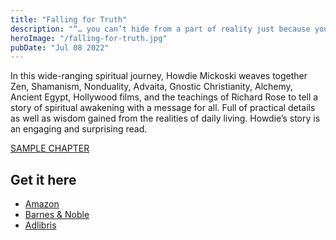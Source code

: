 ```yaml
---
title: "Falling for Truth"
description: "“… you can’t hide from a part of reality just because you may not like it.”"
heroImage: "/falling-for-truth.jpg"
pubDate: "Jul 08 2022"
---
```


In this wide-ranging spiritual journey, Howdie Mickoski weaves together Zen, Shamanism, Nonduality, Advaita, Gnostic Christianity, Alchemy, Ancient Egypt, Hollywood films, and the teachings of Richard Rose to tell a story of spiritual awakening with a message for all. Full of practical details as well as wisdom gained from the realities of daily living. Howdie’s story is an engaging and surprising read.

[SAMPLE CHAPTER](/falling-for-truth.pdf)

## Get it here

- [Amazon](https://a.co/d/6GAAo0T)
- [Barnes & Noble](https://www.barnesandnoble.com/w/falling-for-truth-howdie-mickoski/1136722725?ean=9780986445743)
- [Adlibris](https://www.adlibris.com/no/bok/falling-for-truth-9780986445743)
